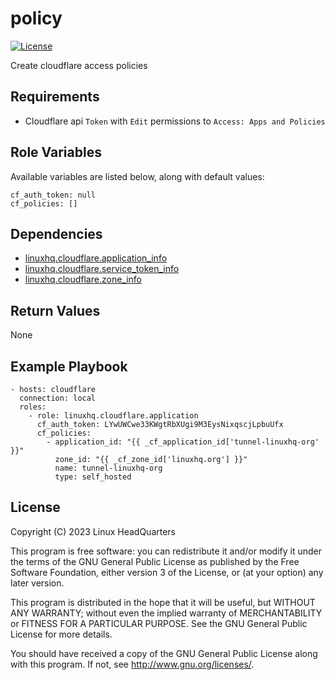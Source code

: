 # policy

[![License](https://img.shields.io/badge/license-GPLv3-brightgreen.svg?style=flat)](COPYING)

Create cloudflare access policies

## Requirements

* Cloudflare api `Token` with `Edit` permissions to `Access: Apps and Policies`

## Role Variables

Available variables are listed below, along with default values:

    cf_auth_token: null
    cf_policies: []

## Dependencies

* [linuxhq.cloudflare.application_info](https://github.com/linuxhq/ansible-collection-cloudflare/tree/main/roles/application_info)
* [linuxhq.cloudflare.service_token_info](https://github.com/linuxhq/ansible-collection-cloudflare/tree/main/roles/service_token_info)
* [linuxhq.cloudflare.zone_info](https://github.com/linuxhq/ansible-collection-cloudflare/tree/main/roles/zone_info)

## Return Values

None

## Example Playbook

    - hosts: cloudflare
      connection: local
      roles:
        - role: linuxhq.cloudflare.application
          cf_auth_token: LYwUWCwe33KWgtRbXUgi9M3EysNixqscjLpbuUfx
          cf_policies:
            - application_id: "{{ _cf_application_id['tunnel-linuxhq-org' }}"
              zone_id: "{{ _cf_zone_id['linuxhq.org'] }}"
              name: tunnel-linuxhq-org
              type: self_hosted

## License

Copyright (C) 2023 Linux HeadQuarters

This program is free software: you can redistribute it and/or modify
it under the terms of the GNU General Public License as published by
the Free Software Foundation, either version 3 of the License, or
(at your option) any later version.

This program is distributed in the hope that it will be useful,
but WITHOUT ANY WARRANTY; without even the implied warranty of
MERCHANTABILITY or FITNESS FOR A PARTICULAR PURPOSE. See the
GNU General Public License for more details.

You should have received a copy of the GNU General Public License
along with this program. If not, see <http://www.gnu.org/licenses/>.
